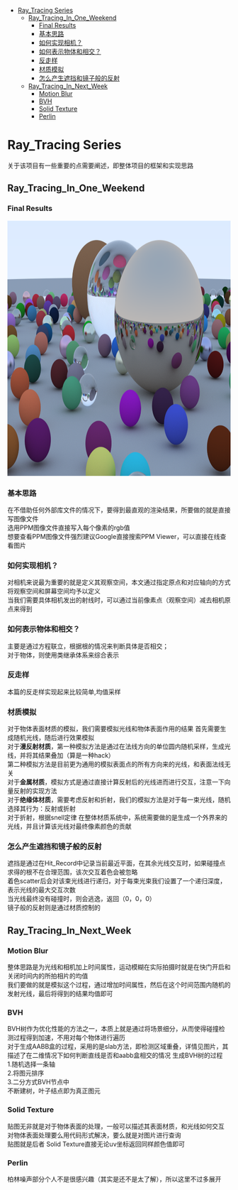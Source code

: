 - [Ray\_Tracing Series](#ray_tracing-series)
  - [Ray\_Tracing\_In\_One\_Weekend](#ray_tracing_in_one_weekend)
    - [Final Results](#final-results)
    - [基本思路](#基本思路)
    - [如何实现相机？](#如何实现相机)
    - [如何表示物体和相交？](#如何表示物体和相交)
    - [反走样](#反走样)
    - [材质模拟](#材质模拟)
    - [怎么产生遮挡和镜子般的反射](#怎么产生遮挡和镜子般的反射)
  - [Ray\_Tracing\_In\_Next\_Week](#ray_tracing_in_next_week)
    - [Motion Blur](#motion-blur)
    - [BVH](#bvh)
    - [Solid Texture](#solid-texture)
    - [Perlin](#perlin)

# Ray_Tracing Series
关于该项目有一些重要的点需要阐述，即整体项目的框架和实现思路  


## Ray_Tracing_In_One_Weekend

### Final Results

<div align=center><img width="1024" height="576" src="https://github.com/Xiaojie-Huang/Ray_Tracing/blob/master/RT_WEEKEND_RESULT.png"/></div>

### 基本思路
在不借助任何外部库文件的情况下，要得到最直观的渲染结果，所要做的就是直接写图像文件  
选用PPM图像文件直接写入每个像素的rgb值  
想要查看PPM图像文件强烈建议Google直接搜索PPM Viewer，可以直接在线查看图片    
   
### 如何实现相机？
对相机来说最为重要的就是定义其观察空间，本文通过指定原点和对应轴向的方式将观察空间和屏幕空间均予以定义  
当我们需要具体相机发出的射线时，可以通过当前像素点（观察空间）减去相机原点来得到

### 如何表示物体和相交？
主要是通过方程联立，根据根的情况来判断具体是否相交；  
对于物体，则使用类继承体系来综合表示

### 反走样
本篇的反走样实现起来比较简单,均值采样

### 材质模拟
对于物体表面材质的模拟，我们需要模拟光线和物体表面作用的结果
首先需要生成随机光线，随后进行效果模拟    
对于**漫反射材质**，第一种模拟方法是通过在法线方向的单位圆内随机采样，生成光线，并将其结果叠加（算是一种hack）  
第二种模拟方法是目前更为通用的模拟表面点的所有方向来的光线，和表面法线无关  
对于**金属材质**，模拟方式是通过直接计算反射后的光线进而进行交互，注意一下向量反射的实现方法  
对于**绝缘体材质**，需要考虑反射和折射，我们的模拟方法是对于每一束光线，随机选择其行为：反射或折射  
对于折射，根据snell定律
在整体材质系统中，系统需要做的是生成一个外界来的光线，并且计算该光线对最终像素颜色的贡献

### 怎么产生遮挡和镜子般的反射
遮挡是通过在Hit_Record中记录当前最近平面，在其余光线交互时，如果碰撞点求得的根不在合理范围，该次交互着色会被忽略  
着色scatter后会对该束光线进行递归，对于每束光束我们设置了一个递归深度，表示光线的最大交互次数  
当光线最终没有碰撞时，则会逃逸，返回（0，0，0）  
镜子般的反射则是通过材质控制的

## Ray_Tracing_In_Next_Week

### Motion Blur
整体思路是为光线和相机加上时间属性，运动模糊在实际拍摄时就是在快门开启和关闭时间内的所拍相片的均值  
我们要做的就是模拟这个过程，通过增加时间属性，然后在这个时间范围内随机的发射光线，最后将得到的结果均值即可

### BVH
BVH树作为优化性能的方法之一，本质上就是通过将场景细分，从而使得碰撞检测过程得到加速，不用对每个物体进行遍历  
对于生成AABB盒的过程，采用的是slab方法，即检测区域重叠，详情见图片，其描述了在二维情况下如何判断直线是否和aabb盒相交的情况
生成BVH树的过程  
1.随机选择一条轴  
2.将图元排序  
3.二分方式BVH节点中  
不断建树，叶子结点即为真正图元

### Solid Texture
贴图无非就是对于物体表面的处理，一般可以描述其表面材质，和光线如何交互  
对物体表面处理要么用代码形式解决，要么就是对图片进行查询  
贴图就是后者
Solid Texture直接无论uv坐标返回同样颜色值即可

### Perlin
柏林噪声部分个人不是很感兴趣（其实是还不是太了解），所以这里不过多展开